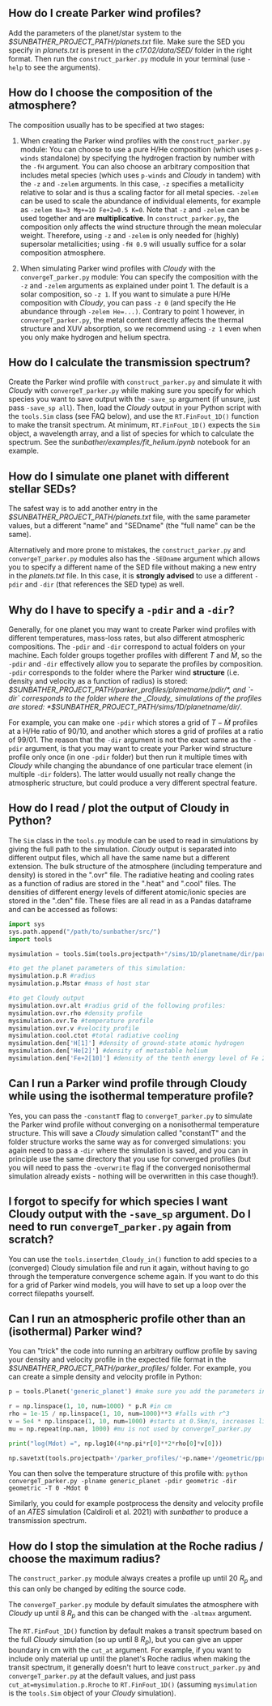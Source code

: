 ## How do I create Parker wind profiles?

Add the parameters of the planet/star system to the *$SUNBATHER_PROJECT_PATH/planets.txt* file. Make sure the SED you specify in _planets.txt_ is present in the _c17.02/data/SED/_ folder in the right format. Then run the `construct_parker.py` module in your terminal (use `-help` to see the arguments). 

## How do I choose the composition of the atmosphere?

The composition usually has to be specified at two stages:  

1. When creating the Parker wind profiles with the `construct_parker.py` module: You can choose to use a pure H/He composition (which uses `p-winds` standalone) by specifying the hydrogen fraction by number with the `-fH` argument. You can also choose an arbitrary composition that includes metal species (which uses `p-winds` and _Cloudy_ in tandem) with the `-z` and `-zelem` arguments. In this case, `-z` specifies a metallicity relative to solar and is thus a scaling factor for all metal species. `-zelem` can be used to scale the abundance of individual elements, for example as `-zelem Na=3 Mg+=10 Fe+2=0.5 K=0`. Note that `-z` and `-zelem` can be used together and are **multiplicative**. In `construct_parker.py`, the composition only affects the wind structure through the mean molecular weight. Therefore, using `-z` and `-zelem` is only needed for (highly) supersolar metallicities; using `-fH 0.9` will usually suffice for a solar composition atmosphere.

2. When simulating Parker wind profiles with _Cloudy_ with the `convergeT_parker.py` module: You can specify the composition with the `-z` and `-zelem` arguments as explained under point 1. The default is a solar composition, so `-z 1`. If you want to simulate a pure H/He composition with _Cloudy_, you can pass `-z 0` (and specify the He abundance through `-zelem He=...)`. Contrary to point 1 however, in `convergeT_parker.py`, the metal content directly affects the thermal structure and XUV absorption, so we recommend using `-z 1` even when you only make hydrogen and helium spectra.

## How do I calculate the transmission spectrum?

Create the Parker wind profile with `construct_parker.py` and simulate it with _Cloudy_ with `convergeT_parker.py` while making sure you specify for which species you want to save output with the `-save_sp` argument (if unsure, just pass `-save_sp all`). Then, load the _Cloudy_ output in your Python script with the `tools.Sim` class (see FAQ below), and use the `RT.FinFout_1D()` function to make the transit spectrum. At minimum, `RT.FinFout_1D()` expects the `Sim` object, a wavelength array, and a list of species for which to calculate the spectrum. See the _sunbather/examples/fit_helium.ipynb_ notebook for an example.

## How do I simulate one planet with different stellar SEDs?

The safest way is to add another entry in the *$SUNBATHER_PROJECT_PATH/planets.txt* file, with the same parameter values, but a different "name" and "SEDname" (the "full name" can be the same). 

Alternatively and more prone to mistakes, the `construct_parker.py` and `convergeT_parker.py` modules also has the `-SEDname` argument which allows you to specify a different name of the SED file without making a new entry in the _planets.txt_ file. In this case, it is **strongly advised** to use a different `-pdir` and `-dir` (that references the SED type) as well. 

## Why do I have to specify a `-pdir` and a `-dir`?

Generally, for one planet you may want to create Parker wind profiles with different temperatures, mass-loss rates, but also different atmospheric compositions. The `-pdir` and `-dir` correspond to actual folders on your machine. Each folder groups together profiles with different $T$ and $\dot{M}$, so the `-pdir` and `-dir` effectively allow you to separate the profiles by composition. `-pdir` corresponds to the folder where the Parker wind **structure** (i.e. density and velocity as a function of radius) is stored: *$SUNBATHER_PROJECT_PATH/parker_profiles/planetname/pdir/*, and `-dir` corresponds to the folder where the _Cloudy_ simulations of the profiles are stored: *$SUNBATHER_PROJECT_PATH/sims/1D/planetname/dir/*.

For example, you can make one `-pdir` which stores a grid of $T-\dot{M}$ profiles at a H/He ratio of 90/10, and another which stores a grid of profiles at a ratio of 99/01. The reason that the  `-dir` argument is not the exact same as the `-pdir` argument, is that you may want to create your Parker wind structure profile only once (in one `-pdir` folder) but then run it multiple times with _Cloudy_ while changing the abundance of one particular trace element (in multiple `-dir` folders). The latter would usually not really change the atmospheric structure, but could produce a very different spectral feature.

## How do I read / plot the output of Cloudy in Python?

The `Sim` class in the `tools.py` module can be used to read in simulations by giving the full path to the simulation. _Cloudy_ output is separated into different output files, which all have the same name but a different extension. The bulk structure of the atmosphere (including temperature and density) is stored in the ".ovr" file. The radiative heating and cooling rates as a function of radius are stored in the ".heat" and ".cool" files. The densities of different energy levels of different atomic/ionic species are stored in the ".den" file. These files are all read in as a Pandas dataframe and can be accessed as follows:

``` python
import sys
sys.path.append("/path/to/sunbather/src/")
import tools

mysimulation = tools.Sim(tools.projectpath+"/sims/1D/planetname/dir/parker_T_Mdot/converged")

#to get the planet parameters of this simulation:
mysimulation.p.R #radius
mysimulation.p.Mstar #mass of host star

#to get Cloudy output
mysimulation.ovr.alt #radius grid of the following profiles:
mysimulation.ovr.rho #density profile
mysimulation.ovr.Te #temperature profile
mysimulation.ovr.v #velocity profile
mysimulation.cool.ctot #total radiative cooling
mysimulation.den['H[1]'] #density of ground-state atomic hydrogen
mysimulation.den['He[2]'] #density of metastable helium
mysimulation.den['Fe+2[10]'] #density of the tenth energy level of Fe 2+
```

## Can I run a Parker wind profile through Cloudy while using the isothermal temperature profile?

Yes, you can pass the `-constantT` flag to `convergeT_parker.py` to simulate the Parker wind profile without converging on a nonisothermal temperature structure. This will save a _Cloudy_ simulation called "constantT" and the folder structure works the same way as for converged simulations: you again need to pass a `-dir` where the simulation is saved, and you can in principle use the same directory that you use for converged profiles (but you will need to pass the `-overwrite` flag if the converged nonisothermal simulation already exists - nothing will be overwritten in this case though!).

## I forgot to specify for which species I want Cloudy output with the `-save_sp` argument. Do I need to run `convergeT_parker.py` again from scratch?

You can use the `tools.insertden_Cloudy_in()` function to add species to a (converged) Cloudy simulation file and run it again, without having to go through the temperature convergence scheme again. If you want to do this for a grid of Parker wind models, you will have to set up a loop over the correct filepaths yourself.

## Can I run an atmospheric profile other than an (isothermal) Parker wind?

You can "trick" the code into running an arbitrary outflow profile by saving your density and velocity profile in the expected file format in the *$SUNBATHER_PROJECT_PATH/parker_profiles/* folder. For example, you can create a simple density and velocity profile in Python:

``` python
p = tools.Planet('generic_planet') #make sure you add the parameters in planets.txt

r = np.linspace(1, 10, num=1000) * p.R #in cm
rho = 1e-15 / np.linspace(1, 10, num=1000)**3 #falls with r^3
v = 5e4 * np.linspace(1, 10, num=1000) #starts at 0.5km/s, increases linearly with r so that Mdot = 4 pi rho v r^2 is constant
mu = np.repeat(np.nan, 1000) #mu is not used by convergeT_parker.py

print("log(Mdot) =", np.log10(4*np.pi*r[0]**2*rho[0]*v[0]))

np.savetxt(tools.projectpath+'/parker_profiles/'+p.name+'/geometric/pprof_'+p.name+'_T=0_M=0.000.txt', np.column_stack((r, rho, v, mu)), delimiter='\t')
```

You can then solve the temperature structure of this profile with: `python convergeT_parker.py -plname generic_planet -pdir geometric -dir geometric -T 0 -Mdot 0`

Similarly, you could for example postprocess the density and velocity profile of an _ATES_ simulation (Caldiroli et al. 2021) with _sunbather_ to produce a transmission spectrum.

## How do I stop the simulation at the Roche radius / choose the maximum radius?

The `construct_parker.py` module always creates a profile up until 20 $R_p$ and this can only be changed by editing the source code. 

The `convergeT_parker.py` module by default simulates the atmosphere with *Cloudy* up until 8 $R_p$ and this can be changed with the `-altmax` argument. 

The `RT.FinFout_1D()` function by default makes a transit spectrum based on the full *Cloudy* simulation (so up until 8 $R_p$), but you can give an upper boundary in cm with the `cut_at` argument. For example, if you want to include only material up until the planet's Roche radius when making the transit spectrum, it generally doesn't hurt to leave `construct_parker.py` and `convergeT_parker.py` at the default values, and just pass `cut_at=mysimulation.p.Rroche` to `RT.FinFout_1D()` (assuming `mysimulation` is the `tools.Sim` object of your *Cloudy* simulation).
